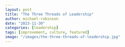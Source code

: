 ```yaml
---
layout: post
title: "The Three Threads of Leadership"
author: michael-robinson
date: "2023-11-30"
categories: [leadership]
tags: [improvement, culture, featured]
image: "/images/the-three-threads-of-leadership.jpg"
---
```

